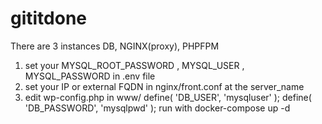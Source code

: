 # gititdone
There are 3 instances DB, NGINX(proxy), PHPFPM
1. set your MYSQL_ROOT_PASSWORD , MYSQL_USER , MYSQL_PASSWORD in .env file
2. set your IP or external FQDN in nginx/front.conf at the server_name 
3. edit wp-config.php in www/ 
  define( 'DB_USER', 'mysqluser' ); 
  define( 'DB_PASSWORD', 'mysqlpwd' );
run with docker-compose up -d
